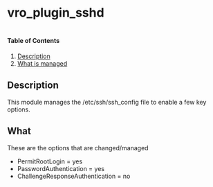 # vro_plugin_sshd
#


#### Table of Contents

1. [Description](#description)
2. [What is managed](#what)


## Description

This module manages the /etc/ssh/ssh_config file to enable a few key options.

## What
These are the options that are changed/managed

* PermitRootLogin = yes
* PasswordAuthentication = yes
* ChallengeResponseAuthentication = no
